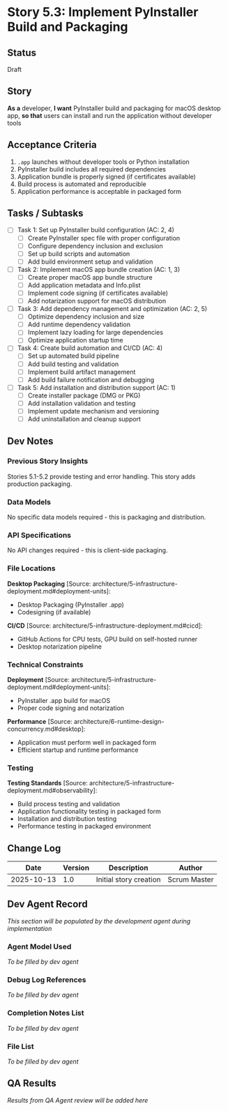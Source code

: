 # Story 5.3: Implement PyInstaller Build and Packaging

## Status
Draft

## Story
**As a** developer,
**I want** PyInstaller build and packaging for macOS desktop app,
**so that** users can install and run the application without developer tools

## Acceptance Criteria
1. `.app` launches without developer tools or Python installation
2. PyInstaller build includes all required dependencies
3. Application bundle is properly signed (if certificates available)
4. Build process is automated and reproducible
5. Application performance is acceptable in packaged form

## Tasks / Subtasks
- [ ] Task 1: Set up PyInstaller build configuration (AC: 2, 4)
  - [ ] Create PyInstaller spec file with proper configuration
  - [ ] Configure dependency inclusion and exclusion
  - [ ] Set up build scripts and automation
  - [ ] Add build environment setup and validation
- [ ] Task 2: Implement macOS app bundle creation (AC: 1, 3)
  - [ ] Create proper macOS app bundle structure
  - [ ] Add application metadata and Info.plist
  - [ ] Implement code signing (if certificates available)
  - [ ] Add notarization support for macOS distribution
- [ ] Task 3: Add dependency management and optimization (AC: 2, 5)
  - [ ] Optimize dependency inclusion and size
  - [ ] Add runtime dependency validation
  - [ ] Implement lazy loading for large dependencies
  - [ ] Optimize application startup time
- [ ] Task 4: Create build automation and CI/CD (AC: 4)
  - [ ] Set up automated build pipeline
  - [ ] Add build testing and validation
  - [ ] Implement build artifact management
  - [ ] Add build failure notification and debugging
- [ ] Task 5: Add installation and distribution support (AC: 1)
  - [ ] Create installer package (DMG or PKG)
  - [ ] Add installation validation and testing
  - [ ] Implement update mechanism and versioning
  - [ ] Add uninstallation and cleanup support

## Dev Notes

### Previous Story Insights
Stories 5.1-5.2 provide testing and error handling. This story adds production packaging.

### Data Models
No specific data models required - this is packaging and distribution.

### API Specifications
No API changes required - this is client-side packaging.

### File Locations
**Desktop Packaging** [Source: architecture/5-infrastructure-deployment.md#deployment-units]:
- Desktop Packaging (PyInstaller .app)
- Codesigning (if available)

**CI/CD** [Source: architecture/5-infrastructure-deployment.md#cicd]:
- GitHub Actions for CPU tests, GPU build on self-hosted runner
- Desktop notarization pipeline

### Technical Constraints
**Deployment** [Source: architecture/5-infrastructure-deployment.md#deployment-units]:
- PyInstaller .app build for macOS
- Proper code signing and notarization

**Performance** [Source: architecture/6-runtime-design-concurrency.md#desktop]:
- Application must perform well in packaged form
- Efficient startup and runtime performance

### Testing
**Testing Standards** [Source: architecture/5-infrastructure-deployment.md#observability]:
- Build process testing and validation
- Application functionality testing in packaged form
- Installation and distribution testing
- Performance testing in packaged environment

## Change Log
| Date | Version | Description | Author |
|------|---------|-------------|--------|
| 2025-10-13 | 1.0 | Initial story creation | Scrum Master |

## Dev Agent Record
*This section will be populated by the development agent during implementation*

### Agent Model Used
*To be filled by dev agent*

### Debug Log References
*To be filled by dev agent*

### Completion Notes List
*To be filled by dev agent*

### File List
*To be filled by dev agent*

## QA Results
*Results from QA Agent review will be added here*
